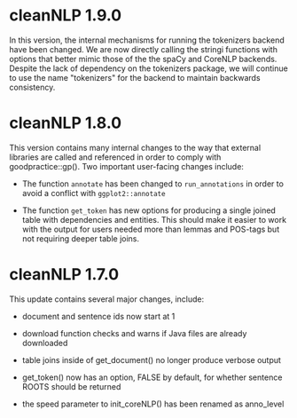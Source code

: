 # cleanNLP 1.9.0

In this version, the internal mechanisms for running
the tokenizers backend have been changed. We are now
directly calling the stringi functions with options
that better mimic those of the the spaCy and CoreNLP
backends. Despite the lack of dependency on the
tokenizers package, we will continue to use the
name "tokenizers" for the backend to maintain
backwards consistency.



# cleanNLP 1.8.0

This version contains many internal changes to the way
that external libraries are called and referenced in
order to comply with goodpractice::gp(). Two important
user-facing changes include:

* The function `annotate` has been changed to
`run_annotations` in order to avoid a conflict
with `ggplot2::annotate`

* The function `get_token` has new options for producing
a single joined table with dependencies and entities.
This should make it easier to work with the output for
users needed more than lemmas and POS-tags but not
requiring deeper table joins.


# cleanNLP 1.7.0

This update contains several major changes, include:

* document and sentence ids now start at 1

* download function checks and warns if Java files
are already downloaded

* table joins inside of get_document() no longer
produce verbose output

* get_token() now has an option, FALSE by default,
for whether sentence ROOTS should be returned

* the speed parameter to init_coreNLP() has been
renamed as anno_level




